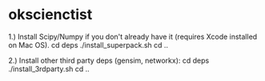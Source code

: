 okscienctist
============

1.) Install Scipy/Numpy if you don't already have it (requires Xcode installed on Mac OS).
cd deps
./install_superpack.sh
cd ..

2.) Install other third party deps (gensim, networkx):
cd deps
./install_3rdparty.sh
cd ..